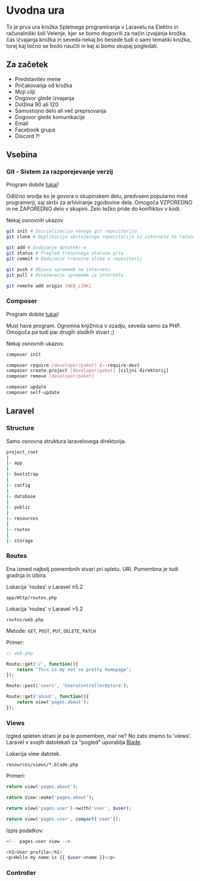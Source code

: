 # Uvodna ura

To je prva ura krožka Spletnega programiranja v Laravelu na Elektro in računalniški šoli Velenje, kjer se bomo dogovrili za način izvajanja krožka, čas izvajanja krožka in seveda nekaj bo besede tudi o sami tematiki krožka, torej kaj točno se bodo naučili in kaj si bomo skupaj pogledali.

## Za začetek

* Predstavitev mene
* Pričakovanja od krožka
* Moji cilji
* Dogovor glede izvajanja
 * Dolžina 90 ali 120
 * Samostojno delo ali več prepisovanja
* Dogovor glede komunikacije
 * Email
 * Facebook grupa
 * Discord ?!


## Vsebina

### Git - Sistem za razporejevanje verzij
Program dobite [tukaj](https://git-scm.com/)!

Odlično orodje ko je govora o skupinskem delu, predvsem popularno med programerji, saj skrbi za arhiviranje zgodovine dela. Omogoča VZPOREDNO in ne ZAPOREDNO delo v skupini. Zelo težko pride do konfliktov v kodi.

Nekaj osnovnih ukazov

```bash
git init # Inicializacija novega git repozitorija
git clone # Duplikacija obstoječega repozitorija iz interneta na računalnik

git add # Dodajanje datotek/-e
git status # Pregled trenutnega statusa gita
git commit # Dodajanje trenutne slike v repozitorij

git push # Objava sprememb na internetu
git pull # Osveževanje sprememb iz interneta

git remote add origin [WEB_LINK]
```

### Composer
Program dobite [tukaj](https://getcomposer.org/download/)!

Must have program. Ogromna knjižnica v ozadju, seveda samo za PHP. Omogoča pa tudi par drugih sladkih stvari ;)

Nekaj osnovnih ukazov.

```bash
composer init

composer require [developer/paket] (--require-dev)
composer create-project [developer/paket] [ciljni direktorij]
composer remove [developer/paket]

composer update
composer self-update
```

## Laravel

### Structure
Samo osnovna struktura laravelovega direktorija.

```bash
project_root
|
|- app
|
|- bootstrap
|
|- config
|
|- database
|
|- public
|
|- resources
|
|- routes
|
|- storage
```

### Routes
Ena izmed najbolj pomembnih stvari pri spletu. URI. Pomembna je tudi gradnja in izbira.

Lokacija 'routes' v Laravel ≤5.2

`app/Http/routes.php`

Lokacija 'routes' v Laravel >5.2

`routes/web.php`

Metode: `GET`, `POST`, `PUT`, `DELETE`, `PATCH`

Primer:
```php
// web.php

Route::get('/', function(){
    return "This is my not so pretty homepage";
});

Route::post('users', 'UsersController@store');

Route::get('about', function(){
    return view('pages.about');
});
```

### Views
Izgled spleten strani je pa le pomemben, mar ne? No zato imamo tu 'views'. Laravel v svojih datotekah za "pogled" uporablja [Blade](https://laravel.com/docs/5.3/blade).

Lokacija view datotek.

`resources/views/*.blade.php`

Primeri:

```php
return view('pages.about');

return View::make('pages.about');

return view('pages.user')->with('user', $user);

return view('pages.user', compact('user'));
```

Izpis podatkov:
```php
<!-- pages.user view -->

<h1>User profile</h1>
<p>Hello my name is {{ $user->name }}</p>
```

### Controller
